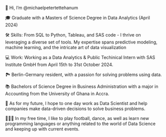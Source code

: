 👋 Hi, I’m @michaelpetertettehanum

🎓 Graduate with a Masters of Science Degree in Data Analytics (April 2024)

🛠️ Skills: From SQL to Python, Tableau, and SAS code - I thrive on leveraging a diverse set of tools. My expertise spans predictive modeling, machine learning, and the intricate art of data visualization

💻 Work: Working as a Data Analytics & Public Techinical Intern with SAS Institute GmbH from April 15th to 31st October 2024.
  
🏞 Berlin-Germany resident, with a passion for solving problems using data.

📚 Bachelors of Science Degree in Business Administration with a major in Accounting from the University of Ghana in Accra. 

🚀 As for my future, I hope to one day work as Data Scientist and help companies make data-driven decisions to solve business problems.

🏋🏽‍♀️ In my free time, I like to play football, dance, as well as learn new programming languages or anything related to the world of Data Science and keeping up with current events.

